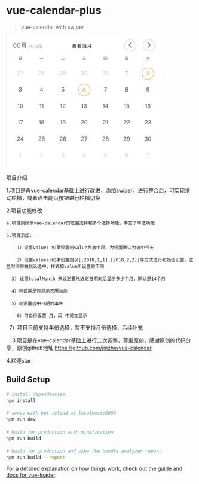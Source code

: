 # vue-calendar-plus

> vue-calendar with swiper

![效果图](https://github.com/gaoqiang1112/vue-calendar-plus/blob/master/src/assets/1527147468876.jpg)

项目介绍

1.项目是再vue-calendar基础上进行改进，添加swiper，进行整合后，可实现滑动轮播，或者点击翻页按钮进行轮播切换

2.项目功能修改：

	a.项目删除原vue-calendar的范围选择和多个选择功能，丰富了单选功能
  
	b.项目添加: 
  
	    1）设置value: 如果设置则value为选中项，为设置默认为选中今天
    
	    2）设置values:如果设置则以[[2018,1,1],[2018,2,2]]等方式进行初始值设置，这些时间将被默认选中，样式和value所设置的不同
    
      3) 设置totalMonth 来设定要从选定日期向后显示多少个月，默认是14个月
    
      4）可设置是否显示农历功能
    
      5）可设置选中日期的事件
    
	    6）可自行设置 月，周 中英文显示
    
      7）项目目前支持年份选择，暂不支持月份选择，后续补充
      
    
3.项目是在vue-calendar基础上进行二次调整，尊重原创，感谢原创的代码分享，原创github地址 https://github.com/jinzhe/vue-calendar

4.欢迎star


## Build Setup

``` bash
# install dependencies
npm install

# serve with hot reload at localhost:8080
npm run dev

# build for production with minification
npm run build

# build for production and view the bundle analyzer report
npm run build --report
```

For a detailed explanation on how things work, check out the [guide](http://vuejs-templates.github.io/webpack/) and [docs for vue-loader](http://vuejs.github.io/vue-loader).
